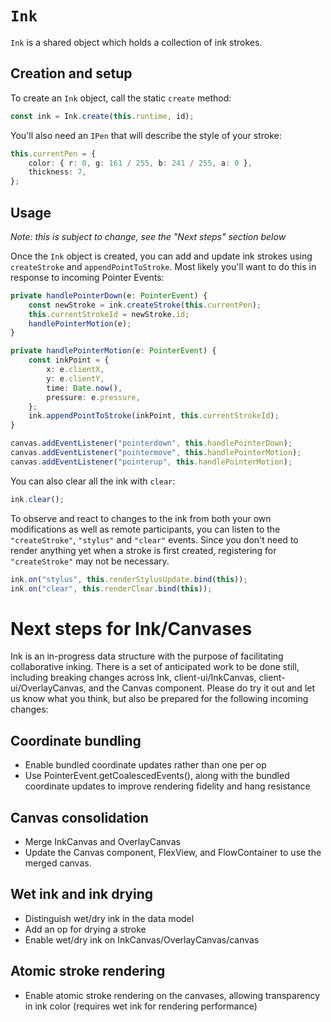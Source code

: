 # `Ink`

`Ink` is a shared object which holds a collection of ink strokes.

## Creation and setup

To create an `Ink` object, call the static `create` method:

```typescript
const ink = Ink.create(this.runtime, id);
```

You'll also need an `IPen` that will describe the style of your stroke:

```typescript
this.currentPen = {
    color: { r: 0, g: 161 / 255, b: 241 / 255, a: 0 },
    thickness: 7,
};
```

## Usage

_Note: this is subject to change, see the "Next steps" section below_

Once the `Ink` object is created, you can add and update ink strokes using `createStroke` and `appendPointToStroke`.  Most likely you'll want to do this in response to incoming Pointer Events:

```typescript
private handlePointerDown(e: PointerEvent) {
    const newStroke = ink.createStroke(this.currentPen);
    this.currentStrokeId = newStroke.id;
    handlePointerMotion(e);
}

private handlePointerMotion(e: PointerEvent) {
    const inkPoint = {
        x: e.clientX,
        y: e.clientY,
        time: Date.now(),
        pressure: e.pressure,
    };
    ink.appendPointToStroke(inkPoint, this.currentStrokeId);
}

canvas.addEventListener("pointerdown", this.handlePointerDown);
canvas.addEventListener("pointermove", this.handlePointerMotion);
canvas.addEventListener("pointerup", this.handlePointerMotion);
```

You can also clear all the ink with `clear`:

```typescript
ink.clear();
```

To observe and react to changes to the ink from both your own modifications as well as remote participants, you can listen to the `"createStroke"`, `"stylus"` and `"clear"` events.  Since you don't need to render anything yet when a stroke is first created, registering for `"createStroke"` may not be necessary.

```typescript
ink.on("stylus", this.renderStylusUpdate.bind(this));
ink.on("clear", this.renderClear.bind(this));
```

# Next steps for Ink/Canvases

Ink is an in-progress data structure with the purpose of facilitating collaborative inking.  There is a set of anticipated work to be done still, including breaking changes across Ink, client-ui/InkCanvas, client-ui/OverlayCanvas, and the Canvas component.  Please do try it out and let us know what you think, but also be prepared for the following incoming changes:

## Coordinate bundling
- Enable bundled coordinate updates rather than one per op
- Use PointerEvent.getCoalescedEvents(), along with the bundled coordinate updates to improve rendering fidelity and hang resistance

## Canvas consolidation
- Merge InkCanvas and OverlayCanvas
- Update the Canvas component, FlexView, and FlowContainer to use the merged canvas.

## Wet ink and ink drying
- Distinguish wet/dry ink in the data model
- Add an op for drying a stroke
- Enable wet/dry ink on InkCanvas/OverlayCanvas/canvas

## Atomic stroke rendering
- Enable atomic stroke rendering on the canvases, allowing transparency in ink color (requires wet ink for rendering performance)
